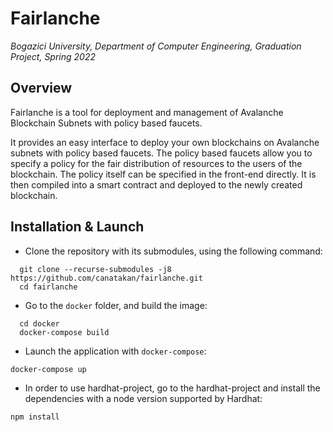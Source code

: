 # Fairlanche
_Bogazici University, Department of Computer Engineering, Graduation Project, Spring 2022_

## Overview

Fairlanche is a tool for deployment and management of Avalanche Blockchain Subnets with policy based faucets.

It provides an easy interface to deploy your own blockchains on Avalanche subnets with policy based faucets. The policy based faucets allow you to specify a policy for the fair distribution of resources to the users of the blockchain. The policy itself can be specified in the front-end directly. It is then compiled into a smart contract and deployed to the newly created blockchain.


## Installation & Launch

- Clone the repository with its submodules, using the following command:
```
  git clone --recurse-submodules -j8 https://github.com/canatakan/fairlanche.git
  cd fairlanche
```

- Go to the `docker` folder, and build the image:
```
  cd docker
  docker-compose build
```

- Launch the application with `docker-compose`:
```
docker-compose up
```

- In order to use hardhat-project, go to the hardhat-project and install the dependencies with a node version supported by Hardhat:
```
npm install
```
